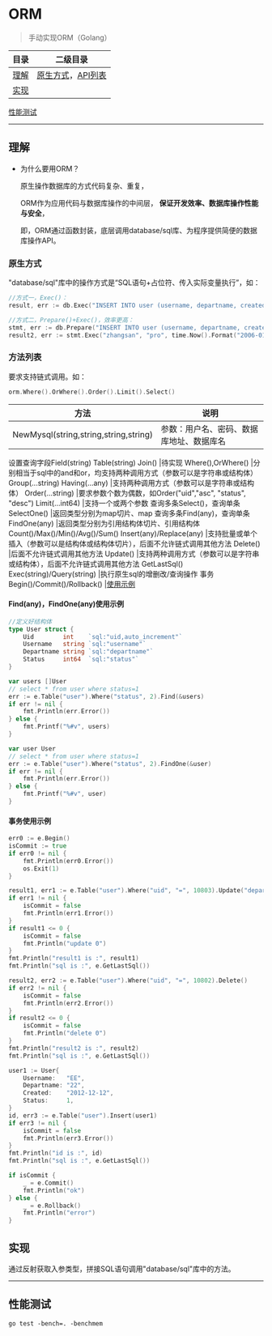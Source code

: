 # ORM
> 手动实现ORM（Golang）

目录 |二级目录
---|---
[理解](#理解) |[原生方式](#原生方式)，[API列表](#方法列表)
[实现](#实现) |
[性能测试](#性能测试)

***

## 理解
- 为什么要用ORM？

    原生操作数据库的方式代码复杂、重复，

    ORM作为应用代码与数据库操作的中间层， **保证开发效率、数据库操作性能与安全**，

    即，ORM通过函数封装，底层调用database/sql库、为程序提供简便的数据库操作API。

### 原生方式
"database/sql"库中的操作方式是“SQL语句+占位符、传入实际变量执行”，如：
```go []
//方式一，Exec()：
result, err := db.Exec("INSERT INTO user (username, departname, created) VALUES (?, ?, ?)","lisi","dev","2020-08-04")

//方式二，Prepare()+Exec()，效率更高：
stmt, err := db.Prepare("INSERT INTO user (username, departname, created) VALUES (?, ?, ?)")
result2, err := stmt.Exec("zhangsan", "pro", time.Now().Format("2006-01-02"))
```

### 方法列表
要求支持链式调用。如：
```go []
orm.Where().OrWhere().Order().Limit().Select()
```
方法|说明
---|---
NewMysql(string,string,string,string) |参数：用户名、密码、数据库地址、数据库名
设置查询字段Field(string)
Table(string)
Join() |待实现
Where(),OrWhere() |分别相当于sql中的and和or，均支持两种调用方式（参数可以是字符串或结构体）
Group(...string)
Having(...any) |支持两种调用方式（参数可以是字符串或结构体）
Order(...string) |要求参数个数为偶数，如Order("uid","asc", "status", "desc")
Limit(...int64) |支持一个或两个参数
查询多条Select()，查询单条SelectOne() |返回类型分别为map切片、map
查询多条Find(any)，查询单条FindOne(any) |返回类型分别为引用结构体切片、引用结构体
Count()/Max()/Min()/Avg()/Sum()
Insert(any)/Replace(any) |支持批量或单个插入（参数可以是结构体或结构体切片），后面不允许链式调用其他方法
Delete() |后面不允许链式调用其他方法
Update() |支持两种调用方式（参数可以是字符串或结构体），后面不允许链式调用其他方法
GetLastSql()
Exec(string)/Query(string) |执行原生sql的增删改/查询操作
事务Begin()/Commit()/Rollback() |[使用示例](#事务使用示例)

#### Find(any)，FindOne(any)使用示例
```go []
//定义好结构体
type User struct {
    Uid        int    `sql:"uid,auto_increment"`
    Username   string `sql:"username"`
    Departname string `sql:"departname"`
    Status     int64  `sql:"status"`
}

var users []User
// select * from user where status=1
err := e.Table("user").Where("status", 2).Find(&users)
if err != nil {
    fmt.Println(err.Error())
} else {
    fmt.Printf("%#v", users)
}

var user User
// select * from user where status=1
err := e.Table("user").Where("status", 2).FindOne(&user)
if err != nil {
    fmt.Println(err.Error())
} else {
    fmt.Printf("%#v", user)
}
```

#### 事务使用示例
```go []
err0 := e.Begin()
isCommit := true
if err0 != nil {
    fmt.Println(err0.Error())
    os.Exit(1)
}

result1, err1 := e.Table("user").Where("uid", "=", 10803).Update("departname", 110)
if err1 != nil {
    isCommit = false
    fmt.Println(err1.Error())
}
if result1 <= 0 {
    isCommit = false
    fmt.Println("update 0")
}
fmt.Println("result1 is :", result1)
fmt.Println("sql is :", e.GetLastSql())

result2, err2 := e.Table("user").Where("uid", "=", 10802).Delete()
if err2 != nil {
    isCommit = false
    fmt.Println(err2.Error())
}
if result2 <= 0 {
    isCommit = false
    fmt.Println("delete 0")
}
fmt.Println("result2 is :", result2)
fmt.Println("sql is :", e.GetLastSql())

user1 := User{
    Username:   "EE",
    Departname: "22",
    Created:    "2012-12-12",
    Status:     1,
}
id, err3 := e.Table("user").Insert(user1)
if err3 != nil {
    isCommit = false
    fmt.Println(err3.Error())
}
fmt.Println("id is :", id)
fmt.Println("sql is :", e.GetLastSql())

if isCommit {
    _ = e.Commit()
    fmt.Println("ok")
} else {
    _ = e.Rollback()
    fmt.Println("error")
}
```

## 实现
通过反射获取入参类型，拼接SQL语句调用"database/sql"库中的方法。

***

## 性能测试
```
go test -bench=. -benchmem 
```